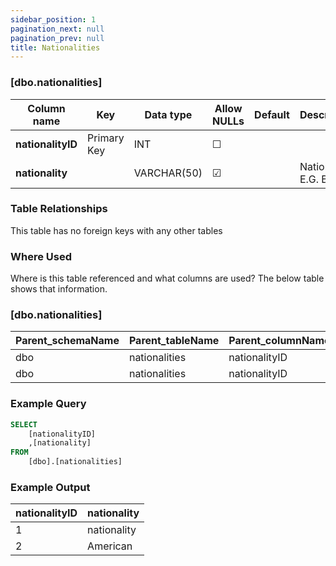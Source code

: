 ```yaml
---
sidebar_position: 1
pagination_next: null
pagination_prev: null
title: Nationalities
---
```


### [dbo.nationalities]
| Column name | Key | Data type | Allow NULLs | Default | Description |
| ------- | ------- | ------- | ------- | ------- | ------- |
| **nationalityID** |  Primary Key | INT | ☐ |  |  | 
| **nationality** |  | VARCHAR(50) | ☑ |  | Nationality E.G. British |  

### Table Relationships

This table has no foreign keys with any other tables

### Where Used
Where is this table referenced and what columns are used? The below table shows that information.

### [dbo.nationalities]
| Parent_schemaName | Parent_tableName | Parent_columnName | Schema | table | column | constraint_name |
| ------- | ------- | ------- | ------- | ------- | ------- | ------- |
| dbo | nationalities | nationalityID | dbo | constructors | nationalityID | FK_constructors_NationalityID | 
| dbo | nationalities | nationalityID | dbo | drivers | nationalityID | FK_Drivers_NationalityID | 

### Example Query

```sql
SELECT 
	[nationalityID]
    ,[nationality]
FROM 
	[dbo].[nationalities]
```

### Example Output

|**nationalityID**|**nationality**|  
|---|---| 
|1|nationality| 
|2|American| 
